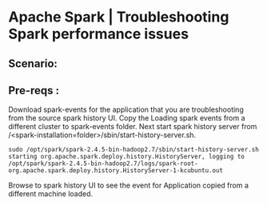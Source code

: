 # Apache Spark | Troubleshooting Spark performance issues

## Scenario: 

## Pre-reqs :
  Download spark-events for the application that you are troubleshooting from the source spark history UI. 
  Copy the Loading spark events from a different cluster to spark-events folder. Next start spark history server from /<spark-installation=folder>/sbin/start-history-server.sh.
  
```
sudo /opt/spark/spark-2.4.5-bin-hadoop2.7/sbin/start-history-server.sh
starting org.apache.spark.deploy.history.HistoryServer, logging to /opt/spark/spark-2.4.5-bin-hadoop2.7/logs/spark-root-org.apache.spark.deploy.history.HistoryServer-1-kcubuntu.out
```

  Browse to spark history UI to see the event for Application copied from a different machine loaded.
  
